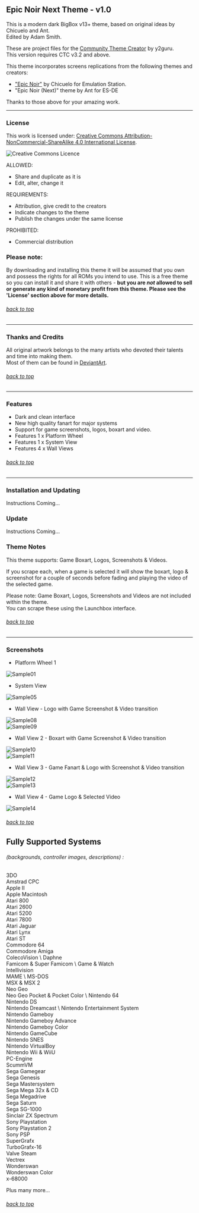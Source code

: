 ## Epic Noir Next Theme - v1.0

This is a modern dark BigBox v13+ theme, based on original ideas by Chicuelo and Ant. \
Edited by Adam Smith.

These are project files for the [Community Theme Creator](https://www.patreon.com/COMMUNITYThemeCreator) by y2guru. \
This version requires CTC v3.2 and above.

This theme incorporates screens replications from the following themes and creators:
- ["Epic Noir"](https://retropie.org.uk/forum/topic/25351/epic-noir-dark-mode-theme) by Chicuelo for Emulation Station.
- "Epic Noir (Next)" theme by Ant for ES-DE

Thanks to those above for your amazing work.

---

### License

This work is licensed under: [Creative Commons Attribution-NonCommercial-ShareAlike 4.0 International License](http://creativecommons.org/licenses/by-nc-sa/4.0/).

![Creative Commons Licence](https://i.creativecommons.org/l/by-nc-sa/4.0/88x31.png "Creative Commons Licence")

ALLOWED:
- Share and duplicate as it is
- Edit, alter, change it

REQUIREMENTS:
- Attribution, give credit to the creators
- Indicate changes to the theme
- Publish the changes under the same license

PROHIBITED:
- Commercial distribution

### Please note:
By downloading and installing this theme it will be assumed that you own and possess the rights for all ROMs you intend to use. This is a free theme so you can install it and share it with others - **but you are *not* allowed to sell or generate any kind of monetary profit from this theme. Please see the 'License' section above for more details.**

###### [back to top](https://github.com/asmithau/Epic-Noir-Next)

---

### Thanks and Credits

All original artwork belongs to the many artists who devoted their talents and time into making them. \
Most of them can be found in [DeviantArt](http://www.deviantart.com/).

###### [back to top](https://github.com/asmithau/Epic-Noir-Next)

---

### Features

* Dark and clean interface
* New high quality fanart for major systems
* Support for game screenshots, logos, boxart and video.
* Features 1 x Platform Wheel
* Features 1 x System View
* Features 4 x Wall Views


###### [back to top](https://github.com/asmithau/Epic-Noir-Next)

---

### Installation and Updating

Instructions Coming...

### Update

Instructions Coming...

### Theme Notes

This theme supports: Game Boxart, Logos, Screenshots & Videos.

If you scrape each, when a game is selected it will show the boxart, logo & screenshot for a couple of seconds before fading and playing the video of the selected game.

Please note: Game Boxart, Logos, Screenshots and Videos are not included within the theme. \
You can scrape these using the Launchbox interface.

###### [back to top](https://github.com/asmithau/Epic-Noir-Next)

---

### Screenshots

- Platform Wheel 1

![Sample01](https://github.com/asmithau/Epic-Noir-Next/blob/main/Media/Samples/PlatformWheel1.png)

- System View

![Sample05](https://github.com/asmithau/Epic-Noir-Next/blob/main/Media/Samples/SystemView.png)

- Wall View - Logo with Game Screenshot & Video transition

![Sample08](https://github.com/asmithau/Epic-Noir-Next/blob/main/Media/Samples/WallViewBox.png) \
![Sample09](https://github.com/asmithau/Epic-Noir-Next/blob/main/Media/Samples/WallViewVideo.png)

- Wall View 2 - Boxart with Game Screenshot & Video transition

![Sample10](https://github.com/asmithau/Epic-Noir-Next/blob/main/Media/Samples/WallView2Box.png) \
![Sample11](https://github.com/asmithau/Epic-Noir-Next/blob/main/Media/Samples/WallView2Video.png)

- Wall View 3 - Game Fanart & Logo with Screenshot & Video transition

![Sample12](https://github.com/asmithau/Epic-Noir-Next/blob/main/Media/Samples/WallView3Box.png) \
![Sample13](https://github.com/asmithau/Epic-Noir-Next/blob/main/Media/Samples/WallView3Video.png)

- Wall View 4 - Game Logo & Selected Video

![Sample14](https://github.com/asmithau/Epic-Noir-Next/blob/main/Media/Samples/WallView4.png)

###### [back to top](https://github.com/asmithau/Epic-Noir-Next)

## Fully Supported Systems
###### (backgrounds, controller images, descriptions) :

3DO \
Amstrad CPC \
Apple II \
Apple Macintosh \
Atari 800 \
Atari 2600 \
Atari 5200 \
Atari 7800 \
Atari Jaguar \
Atari Lynx \
Atari ST \
Commodore 64 \
Commodore Amiga \
ColecoVision \ 
Daphne \
Famicom & Super Famicom \ 
Game & Watch \
Intellivision \
MAME \ 
MS-DOS \
MSX & MSX 2 \
Neo Geo \
Neo Geo Pocket & Pocket Color \ 
Nintendo 64 \
Nintendo DS \
Nintendo Dreamcast \ 
Nintendo Entertainment System \
Nintendo Gameboy \
Nintendo Gameboy  Advance\
Nintendo Gameboy Color \
Nintendo GameCube \
Nintendo SNES \
Nintendo VirtualBoy \
Nintendo Wii & WiiU \
PC-Engine \
ScummVM \
Sega Gamegear \
Sega Genesis \
Sega Mastersystem \
Sega Mega 32x & CD \
Sega Megadrive \
Sega Saturn \
Sega SG-1000 \
Sinclair ZX Spectrum \
Sony Playstation \
Sony Playstation 2 \
Sony PSP \
SuperGrafx \
TurboGrafx-16 \
Valve Steam \
Vectrex \
Wonderswan \
Wonderswan Color \
x-68000

Plus many more...


###### [back to top](https://github.com/asmithau/Epic-Noir-Next)
